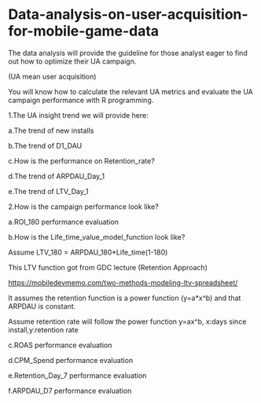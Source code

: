 # Data-analysis-on-user-acquisition-for-mobile-game-data
The data analysis will provide the guideline for those analyst eager to find out how to optimize their UA campaign.

(UA mean user acquisition)

You will know how to calculate the relevant UA metrics and evaluate the UA campaign performance with R programming.

1.The UA  insight trend we will provide here:

a.The trend of new installs

b.The trend of D1_DAU

c.How is the performance on Retention_rate?

d.The trend of ARPDAU_Day_1

e.The trend of LTV_Day_1


2.How is the campaign performance look like?

a.ROI_180 performance evaluation

b.How is the Life_time_value_model_function look like?

Assume LTV_180 = ARPDAU_180*Life_time(1-180)

This LTV function got from GDC lecture (Retention Approach) 

https://mobiledevmemo.com/two-methods-modeling-ltv-spreadsheet/ 


It assumes the retention function is a power function (y=a*x^b) and that ARPDAU is constant. 

Assume retention rate will follow the power function y=ax^b, x:days since install,y:retention rate

c.ROAS performance evaluation

d.CPM_Spend performance evaluation

e.Retention_Day_7 performance evaluation

f.ARPDAU_D7 performance evaluation
